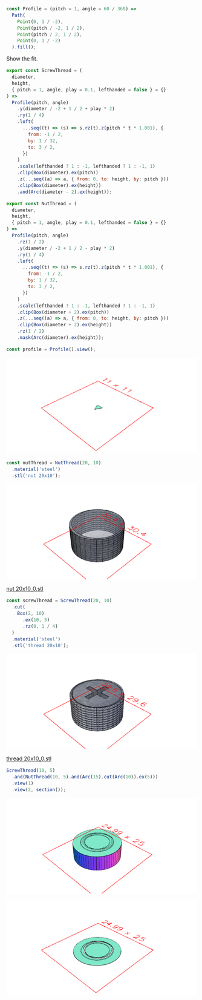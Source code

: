 ```JavaScript
const Profile = (pitch = 1, angle = 60 / 360) =>
  Path(
    Point(0, 1 / -2),
    Point(pitch / -2, 1 / 2),
    Point(pitch / 2, 1 / 2),
    Point(0, 1 / -2)
  ).fill();
```

Show the fit.

```JavaScript
export const ScrewThread = (
  diameter,
  height,
  { pitch = 1, angle, play = 0.1, lefthanded = false } = {}
) =>
  Profile(pitch, angle)
    .y(diameter / -2 + 1 / 2 + play * 2)
    .ry(1 / 4)
    .loft(
      ...seq((t) => (s) => s.rz(t).z(pitch * t * 1.001), {
        from: -1 / 2,
        by: 1 / 32,
        to: 3 / 2,
      })
    )
    .scale(lefthanded ? 1 : -1, lefthanded ? 1 : -1, 1)
    .clip(Box(diameter).ex(pitch))
    .z(...seq((a) => a, { from: 0, to: height, by: pitch }))
    .clip(Box(diameter).ex(height))
    .and(Arc(diameter - 2).ex(height));
```

```JavaScript
export const NutThread = (
  diameter,
  height,
  { pitch = 1, angle, play = 0.1, lefthanded = false } = {}
) =>
  Profile(pitch, angle)
    .rz(1 / 2)
    .y(diameter / -2 + 1 / 2 - play * 2)
    .ry(1 / 4)
    .loft(
      ...seq((t) => (s) => s.rz(t).z(pitch * t * 1.001), {
        from: -1 / 2,
        by: 1 / 32,
        to: 3 / 2,
      })
    )
    .scale(lefthanded ? 1 : -1, lefthanded ? 1 : -1, 1)
    .clip(Box(diameter + 2).ex(pitch))
    .z(...seq((a) => a, { from: 0, to: height, by: pitch }))
    .clip(Box(diameter + 2).ex(height))
    .rz(1 / 2)
    .mask(Arc(diameter).ex(height));
```

```JavaScript
const profile = Profile().view();
```

![Image](bolt.md.0.png)

```JavaScript
const nutThread = NutThread(20, 10)
  .material('steel')
  .stl('nut 20x10');
```

![Image](bolt.md.1.png)

[nut 20x10_0.stl](bolt.nut%2020x10_0.stl)

```JavaScript
const screwThread = ScrewThread(20, 10)
  .cut(
    Box(2, 10)
      .ex(10, 5)
      .rz(0, 1 / 4)
  )
  .material('steel')
  .stl('thread 20x10');
```

![Image](bolt.md.2.png)

[thread 20x10_0.stl](bolt.thread%2020x10_0.stl)

```JavaScript
ScrewThread(10, 5)
  .and(NutThread(10, 5).and(Arc(15).cut(Arc(10)).ex(5)))
  .view(1)
  .view(2, section());
```

![Image](bolt.md.3.png)

![Image](bolt.md.4.png)
